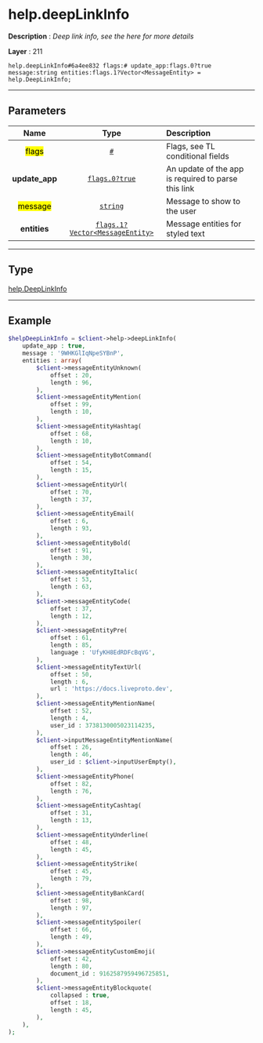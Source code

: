 # help.deepLinkInfo

**Description** : *Deep link info, see the here for more details*

**Layer** : 211

```tl
help.deepLinkInfo#6a4ee832 flags:# update_app:flags.0?true message:string entities:flags.1?Vector<MessageEntity> = help.DeepLinkInfo;
```

---

## Parameters

| Name | Type | Description |
| :---: | :---: | :--- |
| <mark>flags</mark> | [`#`](type/#) | Flags, see TL conditional fields |
| **update_app** | [`flags.0?true`](type/true) | An update of the app is required to parse this link |
| <mark>message</mark> | [`string`](type/string) | Message to show to the user |
| **entities** | [`flags.1?Vector<MessageEntity>`](type/MessageEntity) | Message entities for styled text |

---

## Type

[help.DeepLinkInfo](type/help.DeepLinkInfo)

---

## Example

```php
$helpDeepLinkInfo = $client->help->deepLinkInfo(
	update_app : true,
	message : '9WHKGlIqNpeSYBnP',
	entities : array(
		$client->messageEntityUnknown(
			offset : 20,
			length : 96,
		),
		$client->messageEntityMention(
			offset : 99,
			length : 10,
		),
		$client->messageEntityHashtag(
			offset : 68,
			length : 10,
		),
		$client->messageEntityBotCommand(
			offset : 54,
			length : 15,
		),
		$client->messageEntityUrl(
			offset : 70,
			length : 37,
		),
		$client->messageEntityEmail(
			offset : 6,
			length : 93,
		),
		$client->messageEntityBold(
			offset : 91,
			length : 30,
		),
		$client->messageEntityItalic(
			offset : 53,
			length : 63,
		),
		$client->messageEntityCode(
			offset : 37,
			length : 12,
		),
		$client->messageEntityPre(
			offset : 61,
			length : 85,
			language : 'UfyKH8EdRDFcBqVG',
		),
		$client->messageEntityTextUrl(
			offset : 50,
			length : 6,
			url : 'https://docs.liveproto.dev',
		),
		$client->messageEntityMentionName(
			offset : 52,
			length : 4,
			user_id : 3738130005023114235,
		),
		$client->inputMessageEntityMentionName(
			offset : 26,
			length : 46,
			user_id : $client->inputUserEmpty(),
		),
		$client->messageEntityPhone(
			offset : 82,
			length : 76,
		),
		$client->messageEntityCashtag(
			offset : 31,
			length : 13,
		),
		$client->messageEntityUnderline(
			offset : 48,
			length : 45,
		),
		$client->messageEntityStrike(
			offset : 45,
			length : 79,
		),
		$client->messageEntityBankCard(
			offset : 98,
			length : 97,
		),
		$client->messageEntitySpoiler(
			offset : 66,
			length : 49,
		),
		$client->messageEntityCustomEmoji(
			offset : 42,
			length : 80,
			document_id : 9162587959496725851,
		),
		$client->messageEntityBlockquote(
			collapsed : true,
			offset : 18,
			length : 45,
		),
	),
);
```